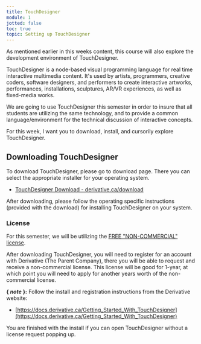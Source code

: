 ```yaml
---
title: TouchDesigner
module: 1
jotted: false
toc: true
topic: Setting up TouchDesigner
---
```


As mentioned earlier in this weeks content, this course will also explore the development environment of TouchDesigner.

TouchDesigner is a node-based visual programming language for real time interactive multimedia content. It's used by artists, programmers, creative coders, software designers, and performers to create interactive artworks, performances, installations, sculptures, AR/VR experiences, as well as fixed-media works.

We are going to use TouchDesigner this semester in order to insure that all students are utilizing the same technology, and to provide a common language/environment for the technical discussion of interactive concepts.

For this week, I want you to download, install, and cursorily explore TouchDesigner.

## Downloading TouchDesigner

To download TouchDesigner, please go to download page. There you can select the appropriate installer for your operating system.

- [TouchDesigner Download - derivative.ca/download](https://derivative.ca/download)

After downloading, please follow the operating specific instructions (provided with the download) for installing TouchDesigner on your system.

### License

For this semester, we will be utilizing the [FREE "NON-COMMERCIAL" license](https://derivative.ca/product/touchdesigner-non-commercial).

After downloading TouchDesigner, you will need to register for an account with Derivative (The Parent Company), there you will be able to request and receive a non-commercial license. This license will be good for 1-year, at which point you will need to apply for another years worth of the non-commercial license.

**{ _note_ }:** Follow the install and registration instructions from the Derivative website:

- [https://docs.derivative.ca/Getting_Started_With_TouchDesigner](https://docs.derivative.ca/Getting_Started_With_TouchDesigner)

You are finished with the install if you can open TouchDesigner without a license request popping up. 
